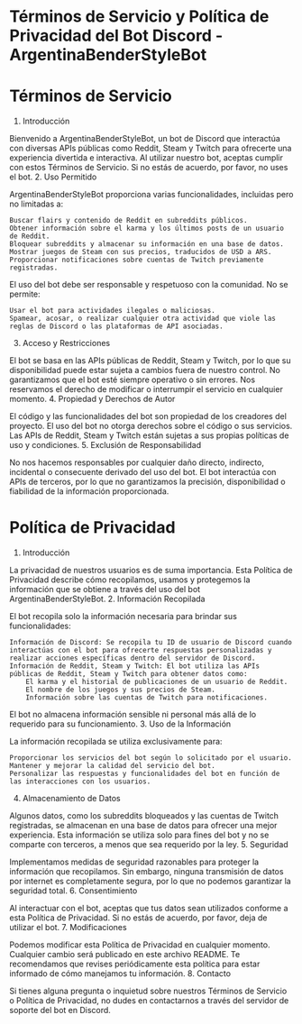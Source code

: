 # Términos de Servicio y Política de Privacidad del Bot Discord - ArgentinaBenderStyleBot
# Términos de Servicio
1. Introducción

Bienvenido a ArgentinaBenderStyleBot, un bot de Discord que interactúa con diversas APIs públicas como Reddit, Steam y Twitch para ofrecerte una experiencia divertida e interactiva. Al utilizar nuestro bot, aceptas cumplir con estos Términos de Servicio. Si no estás de acuerdo, por favor, no uses el bot.
2. Uso Permitido

ArgentinaBenderStyleBot proporciona varias funcionalidades, incluidas pero no limitadas a:

    Buscar flairs y contenido de Reddit en subreddits públicos.
    Obtener información sobre el karma y los últimos posts de un usuario de Reddit.
    Bloquear subreddits y almacenar su información en una base de datos.
    Mostrar juegos de Steam con sus precios, traducidos de USD a ARS.
    Proporcionar notificaciones sobre cuentas de Twitch previamente registradas.

El uso del bot debe ser responsable y respetuoso con la comunidad. No se permite:

    Usar el bot para actividades ilegales o maliciosas.
    Spamear, acosar, o realizar cualquier otra actividad que viole las reglas de Discord o las plataformas de API asociadas.

3. Acceso y Restricciones

El bot se basa en las APIs públicas de Reddit, Steam y Twitch, por lo que su disponibilidad puede estar sujeta a cambios fuera de nuestro control. No garantizamos que el bot esté siempre operativo o sin errores. Nos reservamos el derecho de modificar o interrumpir el servicio en cualquier momento.
4. Propiedad y Derechos de Autor

El código y las funcionalidades del bot son propiedad de los creadores del proyecto. El uso del bot no otorga derechos sobre el código o sus servicios. Las APIs de Reddit, Steam y Twitch están sujetas a sus propias políticas de uso y condiciones.
5. Exclusión de Responsabilidad

No nos hacemos responsables por cualquier daño directo, indirecto, incidental o consecuente derivado del uso del bot. El bot interactúa con APIs de terceros, por lo que no garantizamos la precisión, disponibilidad o fiabilidad de la información proporcionada.
# Política de Privacidad
1. Introducción

La privacidad de nuestros usuarios es de suma importancia. Esta Política de Privacidad describe cómo recopilamos, usamos y protegemos la información que se obtiene a través del uso del bot ArgentinaBenderStyleBot.
2. Información Recopilada

El bot recopila solo la información necesaria para brindar sus funcionalidades:

    Información de Discord: Se recopila tu ID de usuario de Discord cuando interactúas con el bot para ofrecerte respuestas personalizadas y realizar acciones específicas dentro del servidor de Discord.
    Información de Reddit, Steam y Twitch: El bot utiliza las APIs públicas de Reddit, Steam y Twitch para obtener datos como:
        El karma y el historial de publicaciones de un usuario de Reddit.
        El nombre de los juegos y sus precios de Steam.
        Información sobre las cuentas de Twitch para notificaciones.

El bot no almacena información sensible ni personal más allá de lo requerido para su funcionamiento.
3. Uso de la Información

La información recopilada se utiliza exclusivamente para:

    Proporcionar los servicios del bot según lo solicitado por el usuario.
    Mantener y mejorar la calidad del servicio del bot.
    Personalizar las respuestas y funcionalidades del bot en función de las interacciones con los usuarios.

4. Almacenamiento de Datos

Algunos datos, como los subreddits bloqueados y las cuentas de Twitch registradas, se almacenan en una base de datos para ofrecer una mejor experiencia. Esta información se utiliza solo para fines del bot y no se comparte con terceros, a menos que sea requerido por la ley.
5. Seguridad

Implementamos medidas de seguridad razonables para proteger la información que recopilamos. Sin embargo, ninguna transmisión de datos por internet es completamente segura, por lo que no podemos garantizar la seguridad total.
6. Consentimiento

Al interactuar con el bot, aceptas que tus datos sean utilizados conforme a esta Política de Privacidad. Si no estás de acuerdo, por favor, deja de utilizar el bot.
7. Modificaciones

Podemos modificar esta Política de Privacidad en cualquier momento. Cualquier cambio será publicado en este archivo README. Te recomendamos que revises periódicamente esta política para estar informado de cómo manejamos tu información.
8. Contacto

Si tienes alguna pregunta o inquietud sobre nuestros Términos de Servicio o Política de Privacidad, no dudes en contactarnos a través del servidor de soporte del bot en Discord.
